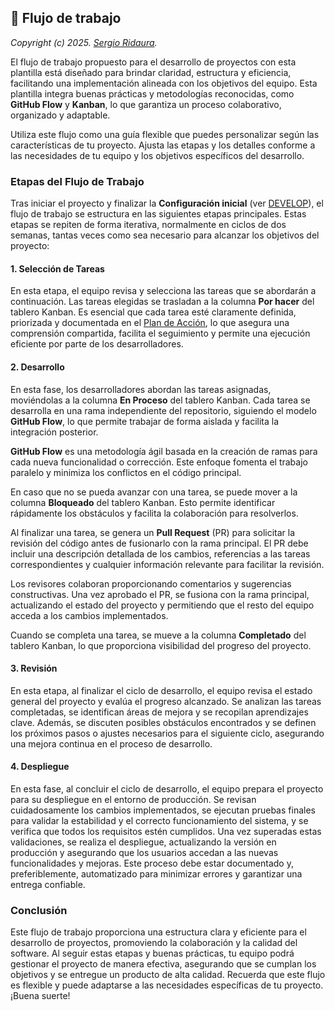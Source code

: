 ## 🚦 Flujo de trabajo

_Copyright (c) 2025. [Sergio Ridaura](https://github.com/sergio-ridaura)._

El flujo de trabajo propuesto para el desarrollo de proyectos con esta plantilla está diseñado para brindar claridad, estructura y eficiencia, facilitando una implementación alineada con los objetivos del equipo. Esta plantilla integra buenas prácticas y metodologías reconocidas, como **GitHub Flow** y **Kanban**, lo que garantiza un proceso colaborativo, organizado y adaptable.

Utiliza este flujo como una guía flexible que puedes personalizar según las características de tu proyecto. Ajusta las etapas y los detalles conforme a las necesidades de tu equipo y los objetivos específicos del desarrollo.

### Etapas del Flujo de Trabajo

Tras iniciar el proyecto y finalizar la **Configuración inicial** (ver [DEVELOP](DEVELOP.md)), el flujo de trabajo se estructura en las siguientes etapas principales. Estas etapas se repiten de forma iterativa, normalmente en ciclos de dos semanas, tantas veces como sea necesario para alcanzar los objetivos del proyecto:

#### 1. Selección de Tareas

En esta etapa, el equipo revisa y selecciona las tareas que se abordarán a continuación. Las tareas elegidas se trasladan a la columna **Por hacer** del tablero Kanban. Es esencial que cada tarea esté claramente definida, priorizada y documentada en el [Plan de Acción](ACTION_PLAN.md), lo que asegura una comprensión compartida, facilita el seguimiento y permite una ejecución eficiente por parte de los desarrolladores.

#### 2. Desarrollo

En esta fase, los desarrolladores abordan las tareas asignadas, moviéndolas a la columna **En Proceso** del tablero Kanban. Cada tarea se desarrolla en una rama independiente del repositorio, siguiendo el modelo **GitHub Flow**, lo que permite trabajar de forma aislada y facilita la integración posterior.

**GitHub Flow** es una metodología ágil basada en la creación de ramas para cada nueva funcionalidad o corrección. Este enfoque fomenta el trabajo paralelo y minimiza los conflictos en el código principal.

En caso que no se pueda avanzar con una tarea, se puede mover a la columna **Bloqueado** del tablero Kanban. Esto permite identificar rápidamente los obstáculos y facilita la colaboración para resolverlos.

Al finalizar una tarea, se genera un **Pull Request** (PR) para solicitar la revisión del código antes de fusionarlo con la rama principal. El PR debe incluir una descripción detallada de los cambios, referencias a las tareas correspondientes y cualquier información relevante para facilitar la revisión.

Los revisores colaboran proporcionando comentarios y sugerencias constructivas. Una vez aprobado el PR, se fusiona con la rama principal, actualizando el estado del proyecto y permitiendo que el resto del equipo acceda a los cambios implementados.

Cuando se completa una tarea, se mueve a la columna **Completado** del tablero Kanban, lo que proporciona visibilidad del progreso del proyecto.

#### 3. Revisión

En esta etapa, al finalizar el ciclo de desarrollo, el equipo revisa el estado general del proyecto y evalúa el progreso alcanzado. Se analizan las tareas completadas, se identifican áreas de mejora y se recopilan aprendizajes clave. Además, se discuten posibles obstáculos encontrados y se definen los próximos pasos o ajustes necesarios para el siguiente ciclo, asegurando una mejora continua en el proceso de desarrollo.

#### 4. Despliegue

En esta fase, al concluir el ciclo de desarrollo, el equipo prepara el proyecto para su despliegue en el entorno de producción. Se revisan cuidadosamente los cambios implementados, se ejecutan pruebas finales para validar la estabilidad y el correcto funcionamiento del sistema, y se verifica que todos los requisitos estén cumplidos. Una vez superadas estas validaciones, se realiza el despliegue, actualizando la versión en producción y asegurando que los usuarios accedan a las nuevas funcionalidades y mejoras. Este proceso debe estar documentado y, preferiblemente, automatizado para minimizar errores y garantizar una entrega confiable.

### Conclusión

Este flujo de trabajo proporciona una estructura clara y eficiente para el desarrollo de proyectos, promoviendo la colaboración y la calidad del software. Al seguir estas etapas y buenas prácticas, tu equipo podrá gestionar el proyecto de manera efectiva, asegurando que se cumplan los objetivos y se entregue un producto de alta calidad. Recuerda que este flujo es flexible y puede adaptarse a las necesidades específicas de tu proyecto. ¡Buena suerte!
